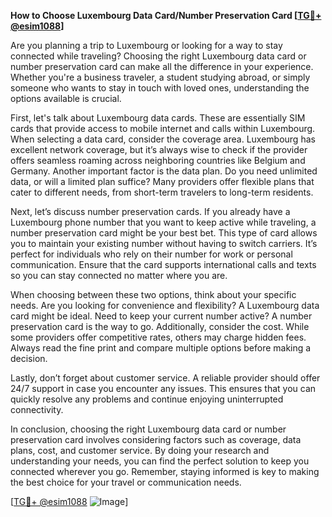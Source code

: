 **How to Choose Luxembourg Data Card/Number Preservation Card [[TG💪+ @esim1088](https://t.me/s/esim1088)]**

Are you planning a trip to Luxembourg or looking for a way to stay connected while traveling? Choosing the right Luxembourg data card or number preservation card can make all the difference in your experience. Whether you're a business traveler, a student studying abroad, or simply someone who wants to stay in touch with loved ones, understanding the options available is crucial.

First, let's talk about Luxembourg data cards. These are essentially SIM cards that provide access to mobile internet and calls within Luxembourg. When selecting a data card, consider the coverage area. Luxembourg has excellent network coverage, but it’s always wise to check if the provider offers seamless roaming across neighboring countries like Belgium and Germany. Another important factor is the data plan. Do you need unlimited data, or will a limited plan suffice? Many providers offer flexible plans that cater to different needs, from short-term travelers to long-term residents.

Next, let’s discuss number preservation cards. If you already have a Luxembourg phone number that you want to keep active while traveling, a number preservation card might be your best bet. This type of card allows you to maintain your existing number without having to switch carriers. It’s perfect for individuals who rely on their number for work or personal communication. Ensure that the card supports international calls and texts so you can stay connected no matter where you are.

When choosing between these two options, think about your specific needs. Are you looking for convenience and flexibility? A Luxembourg data card might be ideal. Need to keep your current number active? A number preservation card is the way to go. Additionally, consider the cost. While some providers offer competitive rates, others may charge hidden fees. Always read the fine print and compare multiple options before making a decision.

Lastly, don’t forget about customer service. A reliable provider should offer 24/7 support in case you encounter any issues. This ensures that you can quickly resolve any problems and continue enjoying uninterrupted connectivity.

In conclusion, choosing the right Luxembourg data card or number preservation card involves considering factors such as coverage, data plans, cost, and customer service. By doing your research and understanding your needs, you can find the perfect solution to keep you connected wherever you go. Remember, staying informed is key to making the best choice for your travel or communication needs.

[[TG💪+ @esim1088](https://t.me/s/esim1088) ![Image](https://i.postimg.cc/Y0z9fWf4/image.png)]